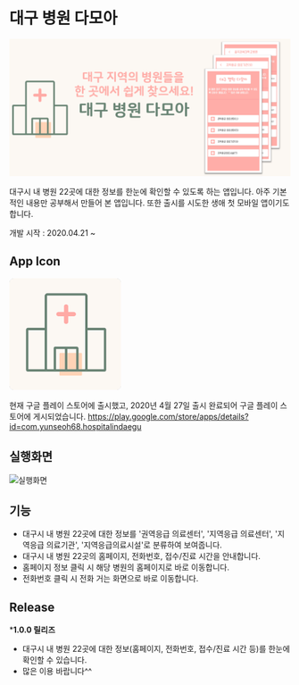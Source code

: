# 대구 병원 다모아

![대구 병원 다모아 그래픽 이미지](images/app-graphic-image.png)

대구시 내 병원 22곳에 대한 정보를 한눈에 확인할 수 있도록 하는 앱입니다. 아주 기본적인 내용만 공부해서 만들어 본 앱입니다. 또한 출시를 시도한 생애 첫 모바일 앱이기도 합니다.

개발 시작 : 2020.04.21 ~

## App Icon
<img src="images/app-icon.png" width="200px" alt="앱 아이콘">

현재 구글 플레이 스토어에 출시했고, 2020년 4월 27일 출시 완료되어 구글 플레이 스토어에 게시되었습니다.
https://play.google.com/store/apps/details?id=com.yunseoh68.hospitalindaegu

## 실행화면
<img src="images/app-screenshot.gif" width="300px" alt="실행화면">

## 기능
- 대구시 내 병원 22곳에 대한 정보를 '권역응급 의료센터', '지역응급 의료센터', '지역응급 의료기관', '지역응급의료시설'로 분류하여 보여줍니다.
- 대구시 내 병원 22곳의 홈페이지, 전화번호, 접수/진료 시간을 안내합니다.
- 홈페이지 정보 클릭 시 해당 병원의 홈페이지로 바로 이동합니다.
- 전화번호 클릭 시 전화 거는 화면으로 바로 이동합니다.

## Release
***1.0.0 릴리즈**
- 대구시 내 병원 22곳에 대한 정보(홈페이지, 전화번호, 접수/진료 시간 등)를 한눈에 확인할 수 있습니다.
- 많은 이용 바랍니다^^


